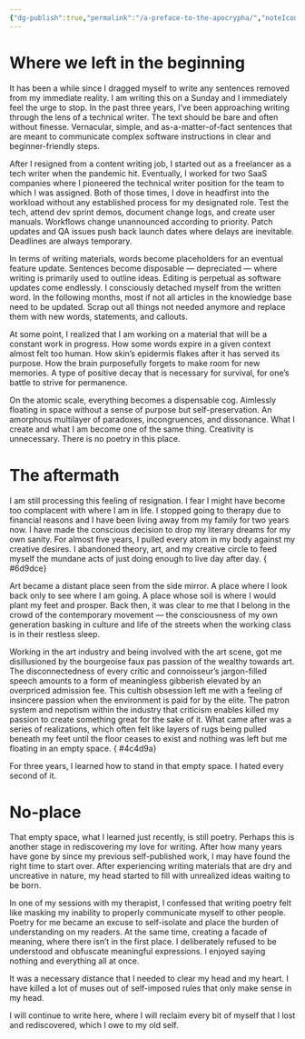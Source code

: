 ```yaml
---
{"dg-publish":true,"permalink":"/a-preface-to-the-apocrypha/","noteIcon":"","created":"2023-02-05"}
---
```


# Where we left in the beginning

It has been a while since I dragged myself to write any sentences removed from my immediate reality. I am writing this on a Sunday and I immediately feel the urge to stop. In the past three years, I’ve been approaching writing through the lens of a technical writer. The text should be bare and often without finesse. Vernacular, simple, and as-a-matter-of-fact sentences that are meant to communicate complex software instructions in clear and beginner-friendly steps.

After I resigned from a content writing job, I started out as a freelancer as a tech writer when the pandemic hit. Eventually, I worked for two SaaS companies where I pioneered the technical writer position for the team to which I was assigned. Both of those times, I dove in headfirst into the workload without any established process for my designated role. Test the tech, attend dev sprint demos, document change logs, and create user manuals. Workflows change unannounced according to priority. Patch updates and QA issues push back launch dates where delays are inevitable. Deadlines are always temporary.

In terms of writing materials, words become placeholders for an eventual feature update. Sentences become disposable — depreciated — where writing is primarily used to outline ideas. Editing is perpetual as software updates come endlessly. I consciously detached myself from the written word. In the following months, most if not all articles in the knowledge base need to be updated. Scrap out all things not needed anymore and replace them with new words, statements, and callouts.

At some point, I realized that I am working on a material that will be a constant work in progress. How some words expire in a given context almost felt too human. How skin’s epidermis flakes after it has served its purpose. How the brain purposefully forgets to make room for new memories. A type of positive decay that is necessary for survival, for one’s battle to strive for permanence.

On the atomic scale, everything becomes a dispensable cog. Aimlessly floating in space without a sense of purpose but self-preservation. An amorphous multilayer of paradoxes, incongruences, and dissonance. What I create and what I am become one of the same thing. Creativity is unnecessary. There is no poetry in this place.

# The aftermath

I am still processing this feeling of resignation. I fear I might have become too complacent with where I am in life. I stopped going to therapy due to financial reasons and I have been living away from my family for two years now. I have made the conscious decision to drop my literary dreams for my own sanity. For almost five years, I pulled every atom in my body against my creative desires. I abandoned theory, art, and my creative circle to feed myself the mundane acts of just doing enough to live day after day.
{ #6d9dce}


Art became a distant place seen from the side mirror. A place where I look back only to see where I am going. A place whose soil is where I would plant my feet and prosper. Back then, it was clear to me that I belong in the crowd of the contemporary movement — the consciousness of my own generation basking in culture and life of the streets when the working class is in their restless sleep.

Working in the art industry and being involved with the art scene, got me disillusioned by the bourgeoise faux pas passion of the wealthy towards art. The disconnectedness of every critic and connoisseur’s jargon-filled speech amounts to a form of meaningless gibberish elevated by an overpriced admission fee. This cultish obsession left me with a feeling of insincere passion when the environment is paid for by the elite. The patron system and nepotism within the industry that criticism enables killed my passion to create something great for the sake of it. What came after was a series of realizations, which often felt like layers of rugs being pulled beneath my feet until the floor ceases to exist and nothing was left but me floating in an empty space.
{ #4c4d9a}


For three years, I learned how to stand in that empty space. I hated every second of it.

# No-place

That empty space, what I learned just recently, is still poetry. Perhaps this is another stage in rediscovering my love for writing. After how many years have gone by since my previous self-published work, I may have found the right time to start over. After experiencing writing materials that are dry and uncreative in nature, my head started to fill with unrealized ideas waiting to be born.

In one of my sessions with my therapist, I confessed that writing poetry felt like masking my inability to properly communicate myself to other people. Poetry for me became an excuse to self-isolate and place the burden of understanding on my readers. At the same time, creating a facade of meaning, where there isn’t in the first place. I deliberately refused to be understood and obfuscate meaningful expressions. I enjoyed saying nothing and everything all at once.

It was a necessary distance that I needed to clear my head and my heart. I have killed a lot of muses out of self-imposed rules that only make sense in my head.

I will continue to write here, where I will reclaim every bit of myself that I lost and rediscovered, which I owe to my old self.